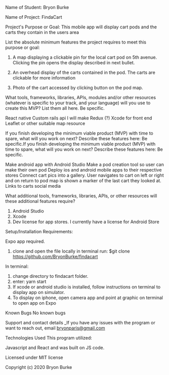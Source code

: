 Name of Student: Bryon Burke

Name of Project: FindaCart

Project's Purpose or Goal: This  mobile app will display cart pods and the carts they contain in the users area

List the absolute minimum features the project requires to meet this purpose or goal:

1. A map displaying a clickable pin for the local cart pod on 5th avenue. Clicking the pin opens the display described in next bullet.

2. An overhead display of the carts contained in the pod. The carts are clickable for more information

3. Photo of the cart accessed by clicking button on the pod map.

What tools, frameworks, libraries, APIs, modules and/or other resources (whatever is specific to your track, and your language) will you use to create this MVP? List them all here. Be specific.

React native
Custom rails api I will make
Redux (?)
Xcode for front end
Leaflet or other suitable map resource

If you finish developing the minimum viable product (MVP) with time to spare, what will you work on next? Describe these features here: Be specific.If you finish developing the minimum viable product (MVP) with time to spare, what will you work on next? Describe these features here: Be specific.

Make android app with Android Studio
Make a pod creation tool so user can make their own pod
Deploy ios and android mobile apps to their respective stores
Connect cart pics into a gallery. User navigates to cart on left or right and on return to pod map is shown a marker of the last cart they looked at.
Links to carts social media

What additional tools, frameworks, libraries, APIs, or other resources will these additional features require?

1. Android Studio
2. Xcode
3. Dev license for app stores. I currently have a license for Android Store

Setup/Installation Requirements: 

Expo app required.

1. clone and open the file locally in terminal run: $git clone https://github.com/BryonBurke/findacart

In terminal: 
1. change directory to findacart folder. 
2. enter: yarn start
3. If xcode or android studio is installed, follow instructions on terminal to display app on simulator.
4. To display on iphone, open camera app and point at graphic on terminal to open app on Expo

Known Bugs No known bugs

Support and contact details _If you have any issues with the program or want to reach out, email bryonparis@gmail.com

Technologies Used This program utilized:

Javascript and React and was built on JS code.

Licensed under MIT license

Copyright (c) 2020 Bryon Burke


